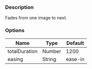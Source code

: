 ---
---

### Description
Fades from one image to next.

### Options
| Name | Type | Default |
|------|------|---------|
| totalDuration | Number | 1200 |
| easing | String | ease-in |
